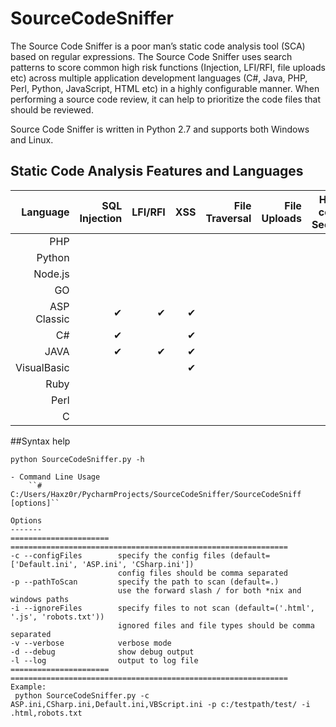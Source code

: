 # SourceCodeSniffer
The Source Code Sniffer is a poor man’s static code analysis tool (SCA) based on regular expressions. The Source Code Sniffer uses search patterns to score common high risk functions (Injection, LFI/RFI, file uploads etc) across multiple application development languages (C#, Java, PHP, Perl, Python, JavaScript, HTML etc) in a highly configurable manner. When performing a source code review, it can help to prioritize the code files that should be reviewed. 

Source Code Sniffer is written in Python 2.7 and supports both Windows and Linux.

## Static Code Analysis Features and Languages
|Language   |SQL Injection|LFI/RFI |XSS     |File Traversal|File Uploads|Hard-coded Secrets|Command Injection|Buffer Overflow|
|----------:|------------:|-------:|-------:|-------------:|-----------:|-----------------:|----------------:|-------------:|
|PHP        |             |        |        |              |            |                  |    &#10004;     |              |
|Python     |             |        |        |              |            |                  |                 |              |
|Node.js    |             |        |        |              |            |                  |                 |              |
|GO         |             |        |        |              |            |                  |                 |              | 
|ASP Classic| &#10004;    |&#10004;|&#10004;|              |            |                  |    &#10004;     |              | 
|C#         | &#10004;    |        |&#10004;|              |            |  &#10004;        |    &#10004;     |              | 
|JAVA       | &#10004;    |&#10004;|&#10004;|              |            |                  |    &#10004;     |              |     
|VisualBasic|             |        |&#10004;|              |            |                  |                 |              |   
|Ruby       |             |        |        |              |            |                  |                 |              |        
|Perl       |             |        |        |              |            |                  |                 |              |          
|C          |             |        |        |              |            |                  |                 |   &#10004;   | 


##Syntax help
```
python SourceCodeSniffer.py -h

- Command Line Usage
	``# C:/Users/Haxz0r/PycharmProjects/SourceCodeSniffer/SourceCodeSniff [options]``

Options
-------
====================== ==============================================================
-c --configFiles        specify the config files (default=['Default.ini', 'ASP.ini', 'CSharp.ini'])
                        config files should be comma separated
-p --pathToScan         specify the path to scan (default=.)
                        use the forward slash / for both *nix and windows paths
-i --ignoreFiles        specify files to not scan (default=('.html', '.js', 'robots.txt'))
                        ignored files and file types should be comma separated 
-v --verbose            verbose mode
-d --debug              show debug output
-l --log                output to log file
====================== ==============================================================
Example:
 python SourceCodeSniffer.py -c ASP.ini,CSharp.ini,Default.ini,VBScript.ini -p c:/testpath/test/ -i .html,robots.txt
```

